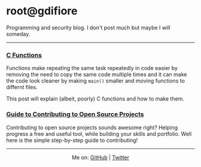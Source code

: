 # root@gdifiore

Programming and security blog. I don't post much but maybe I will someday.

<hr>

### [C Functions](/posts/2018/2018-06-c-functions.md)

Functions make repeating the same task repeatedly in code easier by removing the need to copy the same code multiple times and it can make the code look cleaner by making `main()` smaller and moving functions to differnt files.

This post will explain (albeit, poorly) C functions and how to make them.

### [Guide to Contributing to Open Source Projects](/posts/2017/2017-06-guide-to-contributing-to-open-source.md)

Contributing to open source projects sounds awesome right? Helping progress a free and useful tool, while building your skills and portfolio. Well here is the simple step-by-step guide to contributing!

<hr>

<center>Me on: <a href="https://github.com/gdifiore/">GitHub</a> | <a href="https://twitter.com/gdifiore_">Twitter</a></center>
